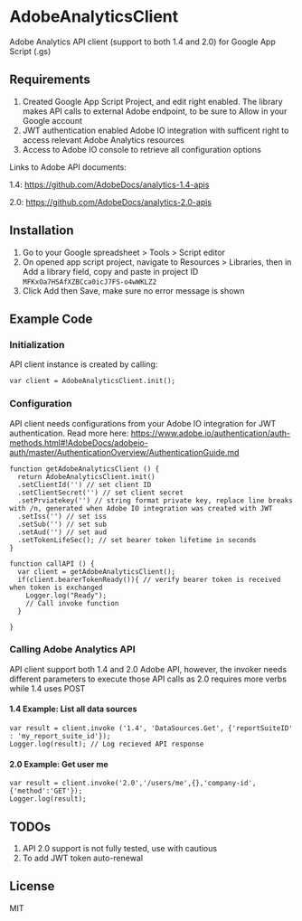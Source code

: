 # AdobeAnalyticsClient
Adobe Analytics API client (support to both 1.4 and 2.0) for Google App Script (.gs)

## Requirements
1. Created Google App Script Project, and edit right enabled. The library makes API calls to external Adobe endpoint, to be sure to Allow in your Google account
2. JWT authentication enabled Adobe IO integration with sufficent right to access relevant Adobe Analytics resources
3. Access to Adobe IO console to retrieve all configuration options

Links to Adobe API documents:

1.4: https://github.com/AdobeDocs/analytics-1.4-apis

2.0: https://github.com/AdobeDocs/analytics-2.0-apis


## Installation
1. Go to your Google spreadsheet > Tools > Script editor
2. On opened app script project, navigate to Resources > Libraries, then in Add a library field, copy and paste in project ID `MFKxOa7HSAfXZBCca0icJ7FS-o4wWKLZ2`
3. Click Add then Save, make sure no error message is shown

## Example Code

### Initialization

API client instance is created by calling:

```
var client = AdobeAnalyticsClient.init();
```


### Configuration

API client needs configurations from your Adobe IO integration for JWT authentication.
Read more here: https://www.adobe.io/authentication/auth-methods.html#!AdobeDocs/adobeio-auth/master/AuthenticationOverview/AuthenticationGuide.md

```
function getAdobeAnalyticsClient () {
  return AdobeAnalyticsClient.init()
  .setClientId('') // set client ID
  .setClientSecret('') // set client secret
  .setPrviatekey('') // string format private key, replace line breaks with /n, generated when Adobe IO integration was created with JWT
  .setIss('') // set iss
  .setSub('') // set sub
  .setAud('') // set aud
  .setTokenLifeSec(); // set bearer token lifetime in seconds
}

function callAPI () {
  var client = getAdobeAnalyticsClient();
  if(client.bearerTokenReady()){ // verify bearer token is received when token is exchanged
    Logger.log("Ready");
    // Call invoke function
  }
   
}

```


### Calling Adobe Analytics API

API client support both 1.4 and 2.0 Adobe API, however, the invoker needs different parameters to execute those API calls as 2.0 requires more verbs while 1.4 uses POST

#### 1.4 Example: List all data sources
```
var result = client.invoke ('1.4', 'DataSources.Get', {'reportSuiteID' : 'my_report_suite_id'});
Logger.log(result); // Log recieved API response
```

#### 2.0 Example: Get user me
```
var result = client.invoke('2.0','/users/me',{},'company-id',{'method':'GET'});
Logger.log(result);
```

## TODOs
1. API 2.0 support is not fully tested, use with cautious
2. To add JWT token auto-renewal

## License
MIT